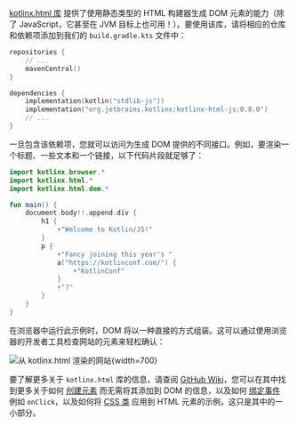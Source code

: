 [//]: # (title: 类型安全的 HTML DSL)

[kotlinx.html 库](https://www.github.com/kotlin/kotlinx.html) 提供了使用静态类型的 HTML 构建器生成 DOM 元素的能力（除了 JavaScript，它甚至在 JVM 目标上也可用！）。要使用该库，请将相应的仓库和依赖项添加到我们的 `build.gradle.kts` 文件中：

```kotlin
repositories {
    // ...
    mavenCentral()
}

dependencies {
    implementation(kotlin("stdlib-js"))
    implementation("org.jetbrains.kotlinx:kotlinx-html-js:0.8.0")
    // ...
}
```

一旦包含该依赖项，您就可以访问为生成 DOM 提供的不同接口。例如，要渲染一个标题、一些文本和一个链接，以下代码片段就足够了：

```kotlin
import kotlinx.browser.*
import kotlinx.html.*
import kotlinx.html.dom.*

fun main() {
    document.body!!.append.div {
        h1 {
            +"Welcome to Kotlin/JS!"
        }
        p {
            +"Fancy joining this year's "
            a("https://kotlinconf.com/") {
                +"KotlinConf"
            }
            +"?"
        }
    }
}
```

在浏览器中运行此示例时，DOM 将以一种直接的方式组装。这可以通过使用浏览器的开发者工具检查网站的元素来轻松确认：

![从 kotlinx.html 渲染的网站](rendering-example.png){width=700}

要了解更多关于 `kotlinx.html` 库的信息，请查阅 [GitHub Wiki](https://github.com/Kotlin/kotlinx.html/wiki/Getting-started)，您可以在其中找到更多关于如何 [创建元素](https://github.com/Kotlin/kotlinx.html/wiki/DOM-trees) 而无需将其添加到 DOM 的信息，以及如何 [绑定事件](https://github.com/Kotlin/kotlinx.html/wiki/Events) 例如 `onClick`，以及如何将 [CSS 类](https://github.com/Kotlin/kotlinx.html/wiki/Elements-CSS-classes) 应用到 HTML 元素的示例，这只是其中的一小部分。